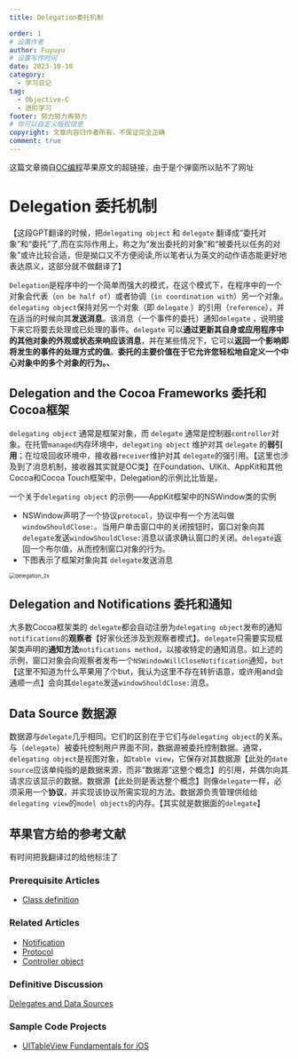 ```yaml
---
title: Delegation委托机制

order: 1
# 设置作者
author: Fuyuyu
# 设置写作时间
date: 2023-10-18
category:
  - 学习日记
tag:
  - Objective-C
  - 进阶学习
footer: 努力努力再努力
# 你可以自定义版权信息
copyright: 文章内容归作者所有，不保证完全正确
comment: true
---
```


这篇文章摘自[OC编程](/tec/basic/OC编程指南.md)苹果原文的超链接，由于是个弹窗所以贴不了网址

# Delegation 委托机制

【这段GPT翻译的时候，把`delegating object` 和 `delegate` 翻译成“委托对象”和“委托”了,而在实际作用上，称之为“发出委托的对象”和“被委托以任务的对象”或许比较合适，但是拗口又不方便阅读,所以笔者认为英文的动作语态能更好地表达原义，这部分就不做翻译了】

​	`Delegation`是程序中的一个简单而强大的模式，在这个模式下，在程序中的一个对象会代表（`on be half of`）或者协调（`in coordination with`）另一个对象。`delegating object`保持对另一个对象（即 `delegate` ）的引用（`reference`），并在适当的时候向其**发送消息**。该消息（一个事件的委托）通知`delegate` ，说明接下来它将要去处理或已处理的事件。`delegate` 可以**通过更新其自身或应用程序中的其他对象的外观或状态来响应该消息**，并在某些情况下，它可以**返回一个影响即将发生的事件的处理方式的值**。**委托的主要价值在于它允许您轻松地自定义一个中心对象中的多个对象的行为。、**

## Delegation and the Cocoa Frameworks 委托和Cocoa框架

`delegating object` 通常是框架对象，而 `delegate` 通常是控制器`controller`对象。在托管`managed`内存环境中，`delegating object` 维护对其 `delegate` 的**弱引用**；在垃圾回收环境中，接收器`receiver`维护对其 `delegate`的强引用。【这里也涉及到了消息机制，接收器其实就是OC类】在Foundation、UIKit、AppKit和其他Cocoa和Cocoa Touch框架中，Delegation的示例比比皆是。

一个关于`delegating object` 的示例——AppKit框架中的NSWindow类的实例

- NSWindow声明了一个协议`protocol`，协议中有一个方法叫做`windowShouldClose:`。当用户单击窗口中的关闭按钮时，窗口对象向其 `delegate`发送`windowShouldClose:`消息以请求确认窗口的关闭。`delegate`返回一个布尔值，从而控制窗口对象的行为。
- 下图表示了框架对象向其 `delegate`发送消息

<img src="https://developer.apple.com/library/archive/documentation/General/Conceptual/DevPedia-CocoaCore/Art/delegation_2x.png" alt="delegation_2x" style="zoom:67%;" />

## Delegation and Notifications 委托和通知

大多数Cocoa框架类的 `delegate`都会自动注册为`delegating object`发布的通知`notifications`的**观察者**【好家伙还涉及到观察者模式】。`delegate`只需要实现框架类声明的**通知方法**`notifications method`，以接收特定的通知消息。如上述的示例，窗口对象会向观察者发布一个`NSWindowWillCloseNotification`通知，`but`【这里不知道为什么苹果用了个but，我认为这里不存在转折语意，或许用and会通顺一点】会向其`delegate`发送`windowShouldClose:`消息。

## Data Source 数据源

数据源与`delegate`几乎相同。它们的区别在于它们与`delegating object`的关系。与（`delegate`）被委托控制用户界面不同，数据源被委托控制数据。通常，`delegating object`是视图对象，如`table view`，它保存对其数据源【此处的`date source`应该单纯指的是数据来源，而非“数据源”这整个概念】的引用，并偶尔向其请求应该显示的数据。数据源【此处则是表达整个概念】则像`delegate`一样，必须采用一个**协议**，并实现该协议所需实现的方法。数据源负责管理供给给`delegating view`的`model objects`的内存。【其实就是数据面的`delegate`】

## 苹果官方给的参考文献

有时间把我翻译过的给他标注了

### Prerequisite Articles

- [Class definition](https://developer.apple.com/library/archive/documentation/General/Conceptual/DevPedia-CocoaCore/ClassDefinition.html#//apple_ref/doc/uid/TP40008195-CH6-SW1)

### Related Articles

- [Notification](https://developer.apple.com/library/archive/documentation/General/Conceptual/DevPedia-CocoaCore/Notification.html#//apple_ref/doc/uid/TP40008195-CH35-SW1)
- [Protocol](https://developer.apple.com/library/archive/documentation/General/Conceptual/DevPedia-CocoaCore/Protocol.html#//apple_ref/doc/uid/TP40008195-CH45-SW1)
- [Controller object](https://developer.apple.com/library/archive/documentation/General/Conceptual/DevPedia-CocoaCore/ControllerObject.html#//apple_ref/doc/uid/TP40008195-CH11-SW1)

### Definitive Discussion

[Delegates and Data Sources](https://developer.apple.com/library/archive/documentation/General/Conceptual/CocoaEncyclopedia/DelegatesandDataSources/DelegatesandDataSources.html#//apple_ref/doc/uid/TP40010810-CH11)

### Sample Code Projects

- [UITableView Fundamentals for iOS](https://developer.apple.com/library/archive/samplecode/TableViewSuite/Introduction/Intro.html#//apple_ref/doc/uid/DTS40007318)